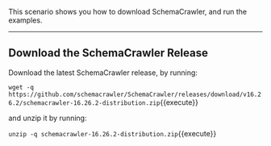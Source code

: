 This scenario shows you how to download SchemaCrawler, and run the examples.

-----

## Download the SchemaCrawler Release
Download the latest SchemaCrawler release, by running:

`wget -q  https://github.com/schemacrawler/SchemaCrawler/releases/download/v16.26.2/schemacrawler-16.26.2-distribution.zip`{{execute}}

and unzip it by running:

`unzip -q schemacrawler-16.26.2-distribution.zip`{{execute}}
